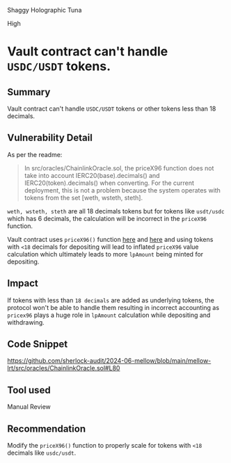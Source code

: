 Shaggy Holographic Tuna

High

# Vault contract can't handle ``USDC/USDT`` tokens.

## Summary
Vault contract can't handle ``USDC/USDT`` tokens or other tokens less than 18 decimals.

## Vulnerability Detail
As per the readme:
> In src/oracles/ChainlinkOracle.sol, the priceX96 function does not take into account IERC20(base).decimals() and IERC20(token).decimals() when converting. For the current deployment, this is not a problem because the system operates with tokens from the set [weth, wsteth, steth].

``weth, wsteth, steth`` are all 18 decimals tokens but for tokens like ``usdt/usdc`` which has 6 decimals, the calculation will be incorrect  in the  ``priceX96`` function.

Vault contract uses ``priceX96()`` function [here](https://github.com/sherlock-audit/2024-06-mellow/blob/main/mellow-lrt/src/Vault.sol#L323) and [here](https://github.com/sherlock-audit/2024-06-mellow/blob/main/mellow-lrt/src/Vault.sol#L528) and using tokens  with ``<18`` decimals for depositing will lead to inflated ``priceX96`` value calculation which ultimately leads to more ``lpAmount`` being minted for depositing.

## Impact
If tokens with less than ``18 decimals`` are added as underlying tokens, the protocol won't be able to handle them resulting in incorrect accounting as ``pricex96`` plays a huge role in ``lpAmount`` calculation while depositing and withdrawing.

## Code Snippet
https://github.com/sherlock-audit/2024-06-mellow/blob/main/mellow-lrt/src/oracles/ChainlinkOracle.sol#L80

## Tool used
Manual Review

## Recommendation
Modify the ``priceX96()`` function to properly scale for tokens  with ``<18`` decimals like ``usdc/usdt``.